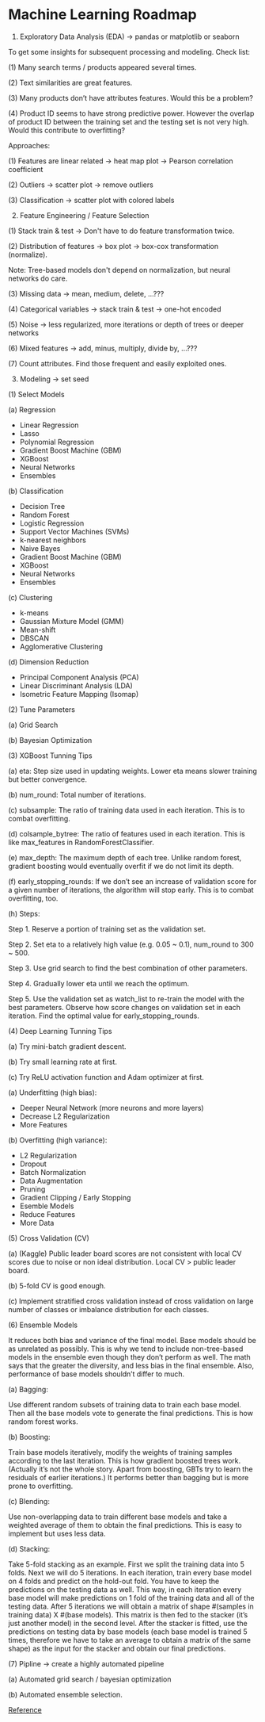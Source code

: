 # Machine Learning Roadmap


1. Exploratory Data Analysis (EDA) -> pandas or matplotlib or seaborn

To get some insights for subsequent processing and modeling. Check list:

(1) Many search terms / products appeared several times.

(2) Text similarities are great features.

(3) Many products don’t have attributes features. Would this be a problem?

(4) Product ID seems to have strong predictive power. However the overlap of product ID between the training set and the testing set is not very high. Would this contribute to overfitting?

Approaches:

(1) Features are linear related -> heat map plot -> Pearson correlation coefficient

(2) Outliers -> scatter plot -> remove outliers

(3) Classification -> scatter plot with colored labels

2. Feature Engineering / Feature Selection

(1) Stack train & test -> Don't have to do feature transformation twice.

(2) Distribution of features -> box plot -> box-cox transformation (normalize).

Note: Tree-based models don't depend on normalization, but neural networks do care.

(3) Missing data -> mean, medium, delete, ...???

(4) Categorical variables -> stack train & test -> one-hot encoded

(5) Noise -> less regularized, more iterations or depth of trees or deeper networks

(6) Mixed features -> add, minus, multiply, divide by, ...???

(7) Count attributes. Find those frequent and easily exploited ones.


3. Modeling -> set seed

(1) Select Models

(a) Regression
- Linear Regression
- Lasso
- Polynomial Regression
- Gradient Boost Machine (GBM)
- XGBoost
- Neural Networks
- Ensembles

(b) Classification
- Decision Tree
- Random Forest
- Logistic Regression
- Support Vector Machines (SVMs)
- k-nearest neighbors
- Naive Bayes
- Gradient Boost Machine (GBM)
- XGBoost
- Neural Networks
- Ensembles

(c) Clustering
- k-means
- Gaussian Mixture Model (GMM)
- Mean-shift
- DBSCAN
- Agglomerative Clustering

(d) Dimension Reduction
- Principal Component Analysis (PCA)
- Linear Discriminant Analysis (LDA)
- Isometric Feature Mapping (Isomap)



(2) Tune Parameters

(a) Grid Search

(b) Bayesian Optimization



(3) XGBoost Tunning Tips

(a) eta: Step size used in updating weights. Lower eta means slower training but better convergence.

(b) num_round: Total number of iterations.

(c) subsample: The ratio of training data used in each iteration. This is to combat overfitting.

(d) colsample_bytree: The ratio of features used in each iteration. This is like max_features in RandomForestClassifier.

(e) max_depth: The maximum depth of each tree. Unlike random forest, gradient boosting would eventually overfit if we do not limit its depth.

(f) early_stopping_rounds: If we don’t see an increase of validation score for a given number of iterations, the algorithm will stop early. This is to combat overfitting, too.

(h) Steps:

Step 1. Reserve a portion of training set as the validation set.

Step 2. Set eta to a relatively high value (e.g. 0.05 ~ 0.1), num_round to 300 ~ 500.

Step 3. Use grid search to find the best combination of other parameters.

Step 4. Gradually lower eta until we reach the optimum.

Step 5. Use the validation set as watch_list to re-train the model with the best parameters. Observe how score changes on validation set in each iteration. Find the optimal value for early_stopping_rounds.



(4) Deep Learning Tunning Tips

(a) Try mini-batch gradient descent.

(b) Try small learning rate at first.

(c) Try ReLU activation function and Adam optimizer at first.

(a) Underfitting (high bias):
- Deeper Neural Network (more neurons and more layers)
- Decrease L2 Regularization
- More Features

(b) Overfitting (high variance):
- L2 Regularization
- Dropout
- Batch Normalization
- Data Augmentation
- Pruning
- Gradient Clipping / Early Stopping
- Esemble Models
- Reduce Features
- More Data

(5) Cross Validation (CV)

(a) (Kaggle) Public leader board scores are not consistent with local CV scores due to noise or non ideal distribution. Local CV > public leader board.

(b) 5-fold CV is good enough.

(c) Implement stratified cross validation instead of cross validation on large number of classes or imbalance distribution for each classes.



(6) Ensemble Models

It reduces both bias and variance of the final model. Base models should be as unrelated as possibly. This is why we tend to include non-tree-based models in the ensemble even though they don’t perform as well. The math says that the greater the diversity, and less bias in the final ensemble. Also, performance of base models shouldn’t differ to much.

(a) Bagging: 

Use different random subsets of training data to train each base model. Then all the base models vote to generate the final predictions. This is how random forest works.

(b) Boosting: 

Train base models iteratively, modify the weights of training samples according to the last iteration. This is how gradient boosted trees work. (Actually it’s not the whole story. Apart from boosting, GBTs try to learn the residuals of earlier iterations.) It performs better than bagging but is more prone to overfitting.

(c) Blending: 

Use non-overlapping data to train different base models and take a weighted average of them to obtain the final predictions. This is easy to implement but uses less data.

(d) Stacking:

Take 5-fold stacking as an example. First we split the training data into 5 folds. Next we will do 5 iterations. In each iteration, train every base model on 4 folds and predict on the hold-out fold. You have to keep the predictions on the testing data as well. This way, in each iteration every base model will make predictions on 1 fold of the training data and all of the testing data. After 5 iterations we will obtain a matrix of shape #(samples in training data) X #(base models). This matrix is then fed to the stacker (it’s just another model) in the second level. After the stacker is fitted, use the predictions on testing data by base models (each base model is trained 5 times, therefore we have to take an average to obtain a matrix of the same shape) as the input for the stacker and obtain our final predictions.



(7) Pipline -> create a highly automated pipeline

(a) Automated grid search / bayesian optimization

(b) Automated ensemble selection.


[Reference](https://www.kdnuggets.com/2016/11/rank-ten-precent-first-kaggle-competition.html)
